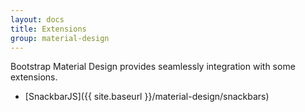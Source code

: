 ```yaml
---
layout: docs
title: Extensions
group: material-design
---
```


Bootstrap Material Design provides seamlessly integration with some extensions.

- [SnackbarJS]({{ site.baseurl }}/material-design/snackbars)
